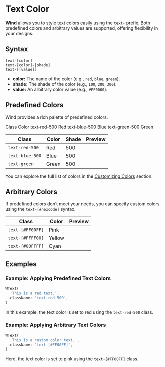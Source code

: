 # Text Color

**Wind** allows you to style text colors easily using the `text-` prefix. Both predefined colors and arbitrary values are supported, offering flexibility in your designs.

## Syntax

```text
text-[color]
text-[color]-[shade]
text-[[value]]
```

- **color:** The name of the color (e.g., `red`, `blue`, `green`).
- **shade:** The shade of the color (e.g., `100`, `200`, `300`).
- **value:** An arbitrary color value (e.g., `#FF0000`).

## Predefined Colors

Wind provides a rich palette of predefined colors. 

Class	Color
text-red-500	Red
text-blue-500	Blue
text-green-500	Green

| **Class**       | **Color** | **Shade** | **Preview**                                             |
|-----------------|-----------|-----------|---------------------------------------------------------|
| `text-red-500`  | Red       | 500       | <div class="w-8 h-8 rounded bg-red-500 shadow"></div>   |
| `text-blue-500` | Blue      | 500       | <div class="w-8 h-8 rounded bg-blue-500 shadow"></div>  |
| `text-green`    | Green     | 500       | <div class="w-8 h-8 rounded bg-green-500 shadow"></div> |

You can explore the full list of colors in the [Customizing Colors](/customization/colors) section.

## Arbitrary Colors

If predefined colors don’t meet your needs, you can specify custom colors using the `text-[#hexcode]` syntax.

| **Class**         | **Color** | **Preview**                                             |
|-------------------|-----------|---------------------------------------------------------|
| `text-[#FF00FF]`  | Pink      | <div class="w-8 h-8 rounded bg-[#FF00FF] shadow"></div> |
| `text-[#FFFF00]`  | Yellow    | <div class="w-8 h-8 rounded bg-[#FFFF00] shadow"></div> |
| `text-[#00FFFF]`  | Cyan      | <div class="w-8 h-8 rounded bg-[#00FFFF] shadow"></div> |

## Examples

### Example: Applying Predefined Text Colors

<x-preview path="typography/text_color_predefined" size="md" class="min-h-64"></x-preview>

```dart
WText(
  'This is a red text.',
  className: 'text-red-500',
)
```

In this example, the text color is set to red using the `text-red-500` class.

### Example: Applying Arbitrary Text Colors

<x-preview path="typography/text_color_arbitrary" size="md" class="min-h-64"></x-preview>

```dart
WText(
  'This is a custom color text.',
  className: 'text-[#FF00FF]',
)
```

Here, the text color is set to pink using the `text-[#FF00FF]` class.
